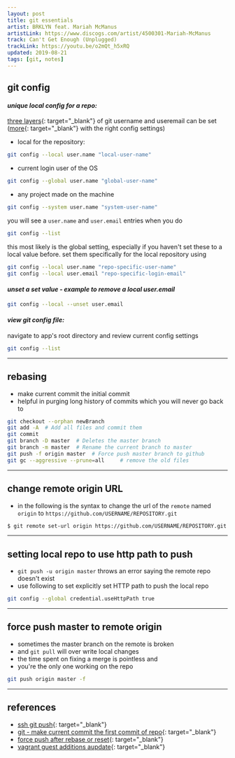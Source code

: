 ```yaml
---
layout: post
title: git essentials
artist: BRKLYN feat. Mariah McManus
artistLink: https://www.discogs.com/artist/4500301-Mariah-McManus
track: Can't Get Enough (Unplugged)
trackLink: https://youtu.be/o2mQt_h5xRQ
updated: 2019-08-21
tags: [git, notes]
---
```



## git config

#### _**unique local config for a repo:**_

[three layers](https://stackoverflow.com/a/16682441){: target="_blank"} of git username and useremail can be set ([more](https://git-scm.com/docs/git-config#_includes){: target="_blank"} with the right config settings)

- local for the repository:
```sh
git config --local user.name "local-user-name"
```

- current login user of the OS
```sh        
git config --global user.name "global-user-name"
```

- any project made on the machine 
```sh        
git config --system user.name "system-user-name"
```
you will see a `user.name` and `user.email` entries when you do 

```sh
git config --list
```

this most likely is the global setting, especially if you haven't set these to a local value before. set them specifically for the local repository using 

```sh
git config --local user.name "repo-specific-user-name"
git config --local user.email "repo-specific-login-email"
```

#### _**unset a set value - example to remove a local user.email**_

```sh
git config --local --unset user.email
```

#### _**view git config file:**_

navigate to app's root directory and review current config settings 

```sh
git config --list
```

<hr>

## rebasing

- make current commit the initial commit 
- helpful in purging long history of commits which you will never go back to

```sh
git checkout --orphan newBranch
git add -A  # Add all files and commit them
git commit
git branch -D master  # Deletes the master branch
git branch -m master  # Rename the current branch to master
git push -f origin master  # Force push master branch to github
git gc --aggressive --prune=all     # remove the old files
```

<hr>

## change remote origin URL

- in the following is the syntax to change the url of the `remote` named `origin` to `https://github.com/USERNAME/REPOSITORY.git`

```sh
$ git remote set-url origin https://github.com/USERNAME/REPOSITORY.git
```

<hr>

## setting local repo to use http path to push

- `git push -u origin master` throws an error saying the remote repo doesn't exist 
- use following to set explicitly set HTTP path to push the local repo

```sh
git config --global credential.useHttpPath true
```

<hr>

## force push master to remote origin

- sometimes the master branch on the remote is broken 
- and `git pull` will over write local changes 
- the time spent on fixing a merge is pointless and 
- you're the only one working on the repo

```sh
git push origin master -f
```

<hr>

## references 

- [ssh git push](https://stackoverflow.com/questions/8588768/how-do-i-avoid-the-specification-of-the-username-and-password-at-every-git-push){: target="_blank"}
- [git - make current commit the first commit of repo](https://stackoverflow.com/a/13102849){: target="_blank"}
- [force push after rebase or reset](https://stackoverflow.com/a/6204804){: target="_blank"}
- [vagrant guest additions aupdate](https://askubuntu.com/a/784511){: target="_blank"}
